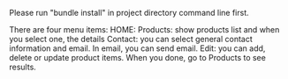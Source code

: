 
Please run "bundle install" in project directory command line first.

There are four menu items:
HOME:
Products: show products list and when you select one, the details
Contact: you can select general contact information and email.
        In email, you can send email.
Edit: you can add, delete or update product items.
      When you done, go to Products to see results.
